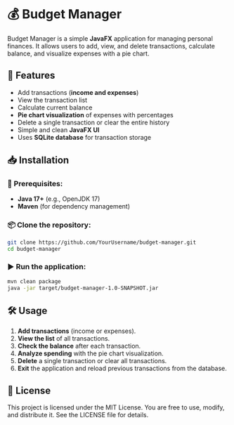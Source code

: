 # 💰 Budget Manager

Budget Manager is a simple **JavaFX** application for managing personal finances. It allows users to add, view, and delete transactions, calculate balance, and visualize expenses with a pie chart.

## 🚀 Features

- Add transactions (**income and expenses**)
- View the transaction list
- Calculate current balance
- **Pie chart visualization** of expenses with percentages
- Delete a single transaction or clear the entire history
- Simple and clean **JavaFX UI**
- Uses **SQLite database** for transaction storage

## 📥 Installation

### 📌 Prerequisites:
- **Java 17+** (e.g., OpenJDK 17)
- **Maven** (for dependency management)

### 📦 Clone the repository:
```sh
git clone https://github.com/YourUsername/budget-manager.git
cd budget-manager
```
### ▶️ Run the application:
```sh
mvn clean package
java -jar target/budget-manager-1.0-SNAPSHOT.jar
```
## 🛠️ Usage
1.	**Add transactions** (income or expenses).
2.	**View the list** of all transactions.
3.	**Check the balance** after each transaction.
4.	**Analyze spending** with the pie chart visualization.
5.	**Delete** a single transaction or clear all transactions.
6.	**Exit** the application and reload previous transactions from the database.

## 📜 License
This project is licensed under the MIT License. You are free to use, modify, and distribute it. See the LICENSE file for details.